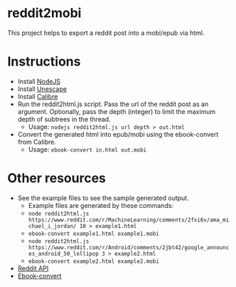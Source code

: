reddit2mobi
===========

This project helps to export a reddit post into a mobi/epub via html.

# Instructions
- Install [NodeJS](http://nodejs.org/)
- Install [Unescape](https://www.npmjs.org/package/unescape)
- Install [Calibre](http://calibre-ebook.com/download)
- Run the reddit2html.js script. Pass the url of the reddit post as an argument. Optionally, pass the depth (integer) to limit the maximum depth of subtrees in the thread.
  - Usage: `nodejs reddit2html.js url depth > out.html`
- Convert the generated html into epub/mobi using the ebook-convert from Calibre.
  - Usage: `ebook-convert in.html out.mobi`

# Other resources
- See the example files to see the sample generated output.
  - Example files are generated by these commands:
  -  `node reddit2html.js https://www.reddit.com/r/MachineLearning/comments/2fxi6v/ama_michael_i_jordan/ 10 > example1.html`
  -  `ebook-convert example1.html example1.mobi`
  -  `node reddit2html.js https://www.reddit.com/r/Android/comments/2jbt42/google_announces_android_50_lollipop 3 > example2.html`
  -  `ebook-convert example2.html example2.mobi`
- [Reddit API](https://www.reddit.com/dev/api#GET_comments_{article})
- [Ebook-convert](http://manual.calibre-ebook.com/cli/ebook-convert.html)
